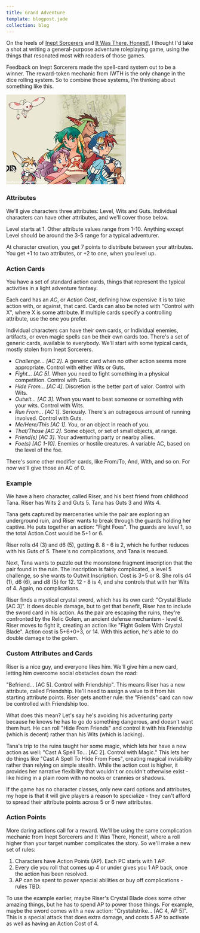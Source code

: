 ```yaml
---
title: Grand Adventure
template: blogpost.jade
collection: blog
---
```


On the heels of [Inept Sorcerers] and [It Was There, Honest!], I thought
I'd take a shot at writing a general-purpose adventure roleplaying game,
using the things that resonated most with readers of those games.

<!-- more -->

Feedback on Inept Sorcerers made the spell-card system out to be a winner.
The reward-token mechanic from IWTH is the only change in the dice rolling
system. So to combine those systems, I'm thinking about something like this.

![Grandia Cast](/assets/grandia1_cast.jpg)

### Attributes

We'll give characters three attributes: Level, Wits and Guts.
Individual characters can have other attributes, and we'll cover those below.

Level starts at 1. Other attribute values range from 1-10.
Anything except Level should be around the 3-5 range for a typical adventurer.

At character creation, you get 7 points to distribute between your
attributes.
You get +1 to two attributes, or +2 to one, when you level up.

### Action Cards

You have a set of standard action cards, things that represent the typical
activities in a light adventure fantasy.

Each card has an *AC*, or *Action Cost*, defining how expensive
it is to take action with, or against, that card.
Cards can also be noted with "Control with X", where X is some
attribute. If multiple cards specify a controlling attribute,
use the one you prefer.

Individual characters can have their own cards, or Individual
enemies, artifacts, or even magic spells can be their own cards too.
There's a set of generic cards, available to everybody.
We'll start with some typical cards, mostly stolen from Inept Sorcerers.

* *Challenge... [AC 2]*. A generic card when no other action seems
more appropriate. Control with either Wits or Guts.
* *Fight... [AC 5]*. When you need to fight something in a physical competition. Control with Guts.
* *Hide From... [AC 4]*. Discretion is the better part of valor. Control with Wits.
* *Outwit... [AC 3]*. When you want to beat someone or something with your wits. Control with Wits.
* *Run From... [AC 1]*. Seriously. There's an outrageous amount of running involved. Control with Guts.
* *Me/Here/This [AC 1]*. You, or an object in reach of you.
* *That/Those [AC 2]*. Some object, or set of small objects, at range.
* *Friend(s) [AC 3]*. Your adventuring party or nearby allies.
* *Foe(s) [AC 1-10]*. Enemies or hostile creatures. A variable AC, based on
the level of the foe.

There's some other modifier cards, like From/To, And, With, and so on.
For now we'll give those an AC of 0.

### Example

We have a hero character, called Riser, and his best friend from childhood
Tana. Riser has Wits 2 and Guts 5. Tana has Guts 3 and Wits 4.

Tana gets captured by mercenaries while the pair are exploring an
underground ruin, and Riser wants to break through the guards holding
her captive. He puts together an action: "Fight Foes". The guards are level 1,
so the total Action Cost would be 5+1 or 6.

Riser rolls d4 (3) and d6 (5), getting 8. 8 - 6 is 2, which he further
reduces with his Guts of 5. There's no complications, and Tana is rescued.

Next, Tana wants to puzzle out the moonstone fragment inscription that the
pair found in the ruin. The inscription is fairly complicated, a level 5
challenge, so she wants to Outwit Inscription. Cost is 3+5 or 8.
She rolls d4 (1), d6 (6), and d8 (5) for 12. 12 - 8 is 4, and she
controls that with her Wits of 4. Again, no complications.

Riser finds a mystical crystal sword, which has its own card:
"Crystal Blade [AC 3]".
It does double damage, but to get that benefit, Riser has to include
the sword card in his action.
As the pair are escaping the ruins, they're confronted by the
Relic Golem, an ancient defense mechanism - level 6. Riser moves to fight it,
creating an action like "Fight Golem With Crystal Blade". Action cost
is 5+6+0+3, or 14. With this action, he's able to do double damage to the
golem.

### Custom Attributes and Cards

Riser is a nice guy, and everyone likes him. We'll give him a new card,
letting him overcome social obstacles down the road:

"Befriend... [AC 5]. Control with Friendship". This means Riser has a new
attribute, called Friendship. He'll need to assign a value to it from
his starting attribute points. Riser gets another rule: the "Friends" card
can now be controlled with Friendship too.

What does this mean? Let's say he's avoiding his adventuring party because
he knows he has to go do something dangerous, and doesn't want them hurt.
He can roll "Hide From Friends" and control it with his Friendship (which
is decent) rather than his Wits (which is lacking).

Tana's trip to the ruins taught her some magic, which lets her have a new
action as well: "Cast A Spell To... [AC 2]. Control with Magic."
This lets her do things like "Cast A Spell To Hide From Foes", creating
magical invisibility rather than relying on simple stealth.
While the action cost is higher, it provides her narrative flexibility
that wouldn't or couldn't otherwise exist - like hiding in a plain
room with no nooks or crannies or shadows.

If the game has no character classes, only new card options and
attributes, my hope is that it will give players a reason to specialize -
they can't afford to spread their attribute points across 5 or 6
new attributes.

### Action Points

More daring actions call for a reward. We'll be using the same complication
mechanic from Inept Sorcerers and It Was There, Honest!, where a roll
higher than your target number complicates the story. So we'll make
a new set of rules:

1. Characters have Action Points (AP). Each PC starts with 1 AP.
2. Every die you roll that comes up 4 or under gives you 1 AP back, once the action has been resolved.
3. AP can be spent to power special abilities or buy off complications - rules TBD.

To use the example earlier, maybe Riser's Crystal Blade does some other
amazing things, but he has to spend AP to power those things. For example,
maybe the sword comes with a new action: "Crystalstrike... [AC 4, AP 5]".
This is a special attack that does extra damage,
and costs 5 AP to activate as well as having an Action Cost of 4.

[Inept Sorcerers]: /assets/rpg/IneptSorcerers.pdf
[It Was There, Honest!]: /blog/2015-07-08-it-was-there-honest.html
